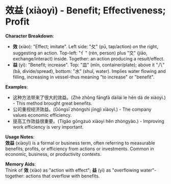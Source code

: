 # **效益 (xiàoyì) - Benefit; Effectiveness; Profit**

**Character Breakdown**:  
- **效** (xiào): "Effect; imitate". Left side: "攵" (pū, tap/action) on the right, suggesting an action. Top-left: "亻" (rén, person) plus "交" (jiāo, exchange/interact) inside. Together: an action producing a result/effect.  
- **益** (yì): "Benefit; increase". Top: "皿" (mǐn, container/plate); above it "八" (bā, divide/spread), bottom: "水" (shuǐ, water). Implies water flowing and filling, increasing in vessel-thus meaning "to increase" or "benefit".

**Examples**:  
- 这种方法带来了很大的效益。(Zhè zhǒng fāngfǎ dàilái le hěn dà de xiàoyì.) - This method brought great benefits.  
- 公司重视经济效益。(Gōngsī zhòngshì jīngjì xiàoyì.) - The company values economic efficiency.  
- 提高工作效益很重要。(Tígāo gōngzuò xiàoyì hěn zhòngyào.) - Improving work efficiency is very important.

**Usage Notes**:  
**效益** (xiàoyì) is a formal or business term, often referring to measurable benefits, profits, or efficiency from actions or investments. Common in economic, business, or productivity contexts.

**Memory Aids**:  
Think of **效** (xiào) as "action with effect"; **益** (yì) as "overflowing water"-together: actions that overflow with benefits.